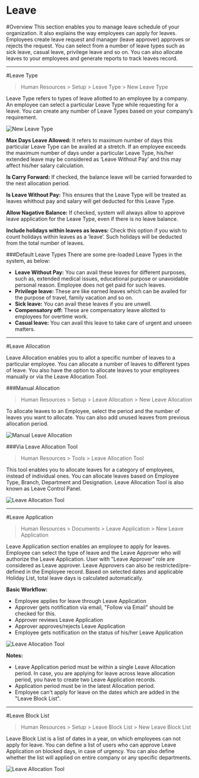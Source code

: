 <!-- add-breadcrumbs -->
# Leave

#Overview
This section enables you to manage leave schedule of your organization. It also explains the way employees can apply for leaves.  
Employees create leave request and manager (leave approver) approves or rejects the request. You can select from a number of leave types such as sick leave, casual leave, privilege leave and so on. You can also allocate leaves to your employees and generate reports to track leaves record.

---

#Leave Type

> Human Resources > Setup > Leave Type > New Leave Type

Leave Type refers to types of leave allotted to an employee by a company. An employee can select a particular Leave Type while requesting for a leave. You can create any number of Leave Types based on your company’s 
requirement.

<img class="screenshot" alt="New Leave Type" 
	src="/docs/assets/img/human-resources/new-leave-type.png">

**Max Days Leave Allowed:** It refers to maximum number of days this particular Leave Type can be availed at a stretch. If an employee exceeds the maximum number of days under a particular Leave Type, his/her extended leave may be considered as ‘Leave Without Pay’ and this may affect his/her salary calculation.

**Is Carry Forward:** If checked, the balance leave will be carried forwarded to the next allocation period.

**Is Leave Without Pay:** This ensures that the Leave Type will be treated as leaves whithout pay and salary will get deducted for this Leave Type.

**Allow Nagative Balance:** If checked, system will always allow to approve leave application for the Leave Type, even if there is no leave balance.

**Include holidays within leaves as leaves:** Check this option if you wish to count holidays within leaves as a ‘leave’. Such holidays will be deducted from the total number of leaves.

###Default Leave Types
There are some pre-loaded Leave Types in the system, as below:

- **Leave Without Pay:** You can avail these leaves for different purposes, such as, extended medical issues, educational purpose or unavoidable personal reason. Employee does not get paid for such leaves.
- **Privilege leave:** These are like earned leaves which can be availed for the purpose of travel, family vacation and so on.
- **Sick leave:** You can avail these leaves if you are unwell.
- **Compensatory off:** These are compensatory leave allotted to employees for overtime work.
- **Casual leave:** You can avail this leave to take care of urgent and unseen matters.

---

#Leave Allocation

Leave Allocation enables you to allot a specific number of leaves to a particular employee. You can allocate a number of leaves to different types of leave. You also have the option to allocate leaves to your employees manually or via the Leave Allocation Tool.

###Manual Allocation
> Human Resources > Setup > Leave Allocation > New Leave Allocation

To allocate leaves to an Employee, select the period and the number of leaves you want to allocate. You can also add unused leaves from previous allocation period.

<img class="screenshot" alt="Manual Leave Allocation" 
	src="/docs/assets/img/human-resources/manual-leave-allocation.png">

###Via Leave Allocation Tool
> Human Resources > Tools > Leave Allocation Tool

This tool enables you to allocate leaves for a category of employees, instead of individual ones. You can allocate leaves based on Employee Type, Branch, Department and Designation. Leave Allocation Tool is also known as Leave Control Panel.

<img class="screenshot" alt="Leave Allocation Tool"
	src="/docs/assets/img/human-resources/leave-allocation-tool.png">

---

#Leave Application
> Human Resources > Documents > Leave Application > New Leave Application

Leave Application section enables an employee to apply for leaves. Employee can select the type of leave and the Leave Approver who will authorize the Leave Application. User with "Leave Approver" role are considered as Leave approver. Leave Approvers can also be restricted/pre-defined in the Employee record. Based on selected dates and applicable Holiday List, total leave days is calculated automatically.

**Basic Workflow:**

- Employee applies for leave through Leave Application
- Approver gets notification via email, "Follow via Email" should be checked for this.
- Approver reviews Leave Application
- Approver approves/rejects Leave Application
- Employee gets notification on the status of his/her Leave Application

<img class="screenshot" alt="Leave Allocation Tool"
	src="/docs/assets/img/human-resources/new-leave-application.png">

	
**Notes:**

- Leave Application period must be within a single Leave Allocation period. In case, you are applying for leave across leave allocation period, you have to create two Leave Application records.
- Application period must be in the latest Allocation period.
- Employee can't apply for leave on the dates which are added in the "Leave Block List".

---

#Leave Block List

> Human Resources > Setup > Leave Block List > New Leave Block List

Leave Block List is a list of dates in a year, on which employees can not apply for leave. You can define a list of users who can approve Leave Application on blocked days, in case of urgency. You can also define whether the list will applied on entire company or any specific departments.

<img class="screenshot" alt="Leave Allocation Tool"
	src="/docs/assets/img/human-resources/leave-block-list.png">